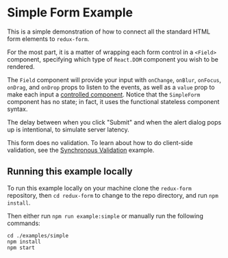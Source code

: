 # Simple Form Example

This is a simple demonstration of how to connect all the standard HTML form elements to
`redux-form`.

For the most part, it is a matter of wrapping each form control in a `<Field>` component, 
specifying which type of `React.DOM` component you wish to be rendered.

The `Field` component will provide your input with `onChange`, `onBlur`, `onFocus`, `onDrag`, and
`onDrop` props to listen to the events, as well as a `value` prop to make each input a 
[controlled component](http://facebook.github.io/react/docs/forms.html#controlled-components). 
Notice that the `SimpleForm` component has no state; in fact, it uses the functional stateless 
component syntax.

The delay between when you click "Submit" and when the alert dialog pops up is intentional, to 
simulate server latency.

This form does no validation. To learn about how to do client-side validation, see the 
[Synchronous Validation](../../syncValidation) example.

## Running this example locally

To run this example locally on your machine clone the `redux-form` repository,
then `cd redux-form` to change to the repo directory, and run `npm install`.

Then either run `npm run example:simple` or manually run the
following commands:
```
cd ./examples/simple
npm install
npm start
```

